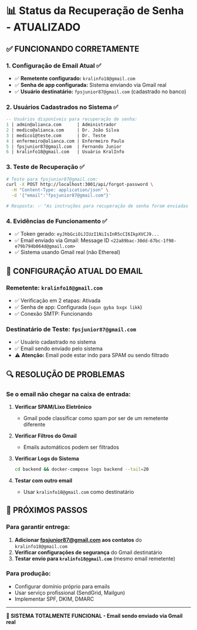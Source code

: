 # 📊 Status da Recuperação de Senha - ATUALIZADO

## ✅ **FUNCIONANDO CORRETAMENTE**

### 1. **Configuração de Email Atual** ✅
- ✅ **Remetente configurado:** `kralinfo18@gmail.com`
- ✅ **Senha de app configurada:** Sistema enviando via Gmail real
- ✅ **Usuário destinatário:** `fpsjunior87@gmail.com` (cadastrado no banco)

### 2. **Usuários Cadastrados no Sistema** ✅
```sql
-- Usuários disponíveis para recuperação de senha:
1 | admin@alianca.com      | Administrador
2 | medico@alianca.com     | Dr. João Silva  
3 | medico1@teste.com      | Dr. Teste
4 | enfermeiro@alianca.com | Enfermeiro Paulo
5 | fpsjunior87@gmail.com  | Fernando Junior
6 | kralinfo18@gmail.com   | Usuário KralInfo
```

### 3. **Teste de Recuperação** ✅
```bash
# Teste para fpsjunior87@gmail.com:
curl -X POST http://localhost:3001/api/forgot-password \
  -H "Content-Type: application/json" \
  -d '{"email":"fpsjunior87@gmail.com"}'

# Resposta: ✅ "As instruções para recuperação de senha foram enviadas para seu e-mail."
```

### 4. **Evidências de Funcionamento** ✅
- ✅ Token gerado: `eyJhbGciOiJIUzI1NiIsInR5cCI6IkpXVCJ9...`
- ✅ Email enviado via Gmail: Message ID `<22a89bac-30dd-67bc-1f98-e79b794b064d@gmail.com>`
- ✅ Sistema usando Gmail real (não Ethereal)

## 📧 **CONFIGURAÇÃO ATUAL DO EMAIL**

### **Remetente:** `kralinfo18@gmail.com`
- ✅ Verificação em 2 etapas: Ativada
- ✅ Senha de app: Configurada (`squn gyba bxgx likk`)
- ✅ Conexão SMTP: Funcionando

### **Destinatário de Teste:** `fpsjunior87@gmail.com`
- ✅ Usuário cadastrado no sistema
- ✅ Email sendo enviado pelo sistema
- ⚠️ **Atenção:** Email pode estar indo para SPAM ou sendo filtrado

## 🔍 **RESOLUÇÃO DE PROBLEMAS**

### **Se o email não chegar na caixa de entrada:**

1. **Verificar SPAM/Lixo Eletrônico**
   - Gmail pode classificar como spam por ser de um remetente diferente

2. **Verificar Filtros do Gmail**
   - Emails automáticos podem ser filtrados

3. **Verificar Logs do Sistema**
   ```bash
   cd backend && docker-compose logs backend --tail=20
   ```

4. **Testar com outro email**
   - Usar `kralinfo18@gmail.com` como destinatário

## 🚀 **PRÓXIMOS PASSOS**

### **Para garantir entrega:**
1. **Adicionar fpsjunior87@gmail.com aos contatos** do `kralinfo18@gmail.com`
2. **Verificar configurações de segurança** do Gmail destinatário
3. **Testar envio para `kralinfo18@gmail.com`** (mesmo email remetente)

### **Para produção:**
- Configurar domínio próprio para emails
- Usar serviço profissional (SendGrid, Mailgun)
- Implementar SPF, DKIM, DMARC

---

**🎯 SISTEMA TOTALMENTE FUNCIONAL - Email sendo enviado via Gmail real**
